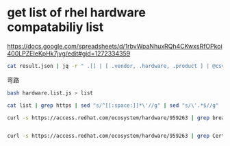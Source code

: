 # get list of rhel hardware compatabiliy list

https://docs.google.com/spreadsheets/d/1rbvWpaNhuxRQh4CKwxsRfOPkoi400LPZEIeKpHk7jvg/edit#gid=1272334359

```bash
cat result.json | jq -r " .[] | [ .vendor, .hardware, .product ] | @csv " > result.csv

```



弯路

```bash
bash hardware.list.js > list

cat list | grep https | sed "s/^[[:space:]]*\'//g" | sed "s/\'.*$//g" | sort | uniq > list.uniq

curl -s https://access.redhat.com/ecosystem/hardware/959263 | grep breadcrumbs | sed "s/^<script>breadcrumbs = //g" | sed "s/;<\/script>$//g"


curl -s https://access.redhat.com/ecosystem/hardware/959263 | grep CertifiedVendorProduct

```
